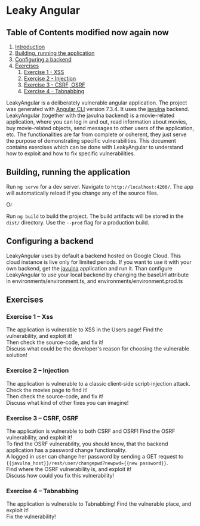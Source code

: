 # Leaky  Angular

## Table of Contents modified now again now
1. [Introduction](#Introduction)
2. [Building, running the application](#Build)
3. [Configuring a backend](#Backend)
4. [Exercises](#Exercises)
    1.  [Exercise 1 - XSS](#Exercise_xss)
    1.  [Exercise 2 - Injection](#Exercise_injection)
    1.  [Exercise 3 - CSRF, OSRF](#Exercise_csrf)
    1.  [Exercise 4 - Tabnabbing](#Exercise_tabnab)

<a name="Introduction"></a>
LeakyAngular is a deliberately vulnerable angular application. The project was generated with [Angular CLI](https://github.com/angular/angular-cli) version 7.3.4. It uses the [javulna](https://github.com/edu-secmachine/javulna) backend. LeakyAngular (together with the javulna backend) is a movie-related application, where you can log in and out, read information about movies, buy movie-related objects, send messages to other users of the application, etc. The functionalities are far from complete or coherent, they just serve the purpose of demonstrating specific vulnerabilities. This document contains exercises which can be done with LeakyAngular to understand how to exploit and how to fix specific vulnerabilities.

<a name="Build"></a>
## Building, running the application

Run `ng serve` for a dev server. Navigate to `http://localhost:4200/`. The app will automatically reload if you change any of the source files.  
  
Or
    
Run `ng build` to build the project. The build artifacts will be stored in the `dist/` directory. Use the `--prod` flag for a production build.

<a name="Backend"></a>
## Configuring a backend
LeakyAngular uses by default a backend hosted on Google Cloud. This cloud instance is live only for limited periods. If you want to use it with your own backend, get the [javulna](https://github.com/edu-secmachine/javulna) application and run it. Than configure LeakyAngular to use your local backend by changing the baseUrl attribute in environments/environment.ts, and environments/environment.prod.ts
 
<a name="Exercises"></a>
## Exercises 

<a name="Exercise_xss"></a>
### Exercise 1 – Xss
The application is vulnerable to XSS in the Users page! Find the vulnerability, and exploit it!  
Then check the source-code, and fix it!  
Discuss what could be the developer's reason for choosing the vulnerable solution!

<a name="Exercise_injection"></a>
### Exercise 2 – Injection
The application is vulnerable to a classic client-side script-injection attack. Check the movies page to find it!  
Then check the source-code, and fix it!  
Discuss what kind of other fixes you can imagine!

<a name="Exercise_csrf"></a>
### Exercise 3 – CSRF, OSRF
The application is vulnerable to both CSRF and OSRF! Find the OSRF vulnerability, and exploit it!    
To find the OSRF vulnerability, you should know, that the backend application has a password change functionality.  
A logged in user can change her password by sending a GET request to `{{javulna_host}}/rest/user/changepwd?newpwd={{new password}}`.  
Find where the OSRF vulnerability is, and exploit it!  
Discuss how could you fix this vulnerability!

<a name="Exercise_tabnab"></a>
### Exercise 4 – Tabnabbing
The application is vulnerable to Tabnabbing! Find the vulnerable place, and exploit it!  
Fix the vulnerability!  
